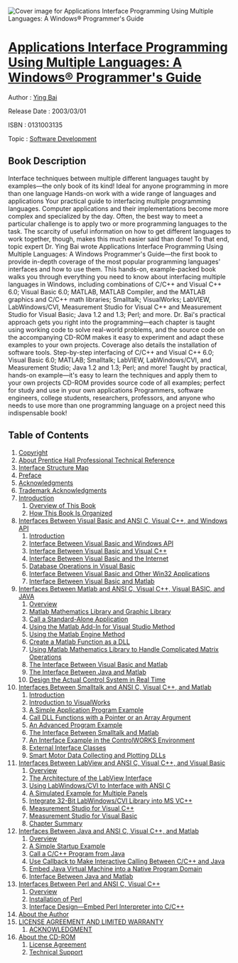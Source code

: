 ![Cover image for Applications Interface Programming Using Multiple Languages: A Windows® Programmer&#39;s Guide](https://imgdetail.ebookreading.net/cover/cover/software_development/EB0131003135.jpg)

[Applications Interface Programming Using Multiple Languages: A Windows® Programmer&#39;s Guide](https://ebookreading.net/view/book/Applications+Interface+Programming+Using+Multiple+Languages%3A+A+Windows%C2%AE+Programmer%26%2339%3Bs+Guide-EB0131003135_1.html "Applications Interface Programming Using Multiple Languages: A Windows® Programmer&#39;s Guide")
====================================================================================================================

Author : [Ying Bai](https://ebookreading.net/search/author/Ying+Bai)

Release Date : 2003/03/01

ISBN : 0131003135

Topic : [Software Development](https://ebookreading.net/search/category/software-development)

Book Description
-----------------

Interface techniques between multiple different languages taught by examples—the only book of its kind!
Ideal for anyone programming in more than one language
Hands-on work with a wide range of languages and applications
Your practical guide to interfacing multiple programming languages.
Computer applications and their implementations become more complex and specialized by the day. Often, the best way to meet a particular challenge is to apply two or more programming languages to the task. The scarcity of useful information on how to get different languages to work together, though, makes this much easier said than done! To that end, topic expert Dr. Ying Bai wrote Applications Interface Programming Using Multiple Languages: A Windows Programmer's Guide—the first book to provide in-depth coverage of the most popular programming languages' interfaces and how to use them.
This hands-on, example-packed book walks you through everything you need to know about interfacing multiple languages in Windows, including combinations of C/C++ and Visual C++ 6.0; Visual Basic 6.0; MATLAB, MATLAB Compiler, and the MATLAB graphics and C/C++ math libraries; Smalltalk; VisualWorks; LabVIEW, LabWindows/CVI, Measurement Studio for Visual C++ and Measurement Studio for Visual Basic; Java 1.2 and 1.3; Perl; and more. Dr. Bai's practical approach gets you right into the programming—each chapter is taught using working code to solve real-world problems, and the source code on the accompanying CD-ROM makes it easy to experiment and adapt these examples to your own projects. Coverage also details the installation of software tools.
Step-by-step interfacing of C/C++ and Visual C++ 6.0; Visual Basic 6.0; MATLAB; Smalltalk; LabVIEW, LabWindows/CVI, and Measurement Studio; Java 1.2 and 1.3; Perl; and more!
Taught by practical, hands-on example—it's easy to learn the techniques and apply them to your own projects
CD-ROM provides source code of all examples; perfect for study and use in your own applications
Programmers, software engineers, college students, researchers, professors, and anyone who needs to use more than one programming language on a project need this indispensable book!
              
Table of Contents
-----------------

1. [Copyright](https://ebookreading.net/view/book/Applications+Interface+Programming+Using+Multiple+Languages%3A+A+Windows%C2%AE+Programmer%26%2339%3Bs+Guide-EB0131003135_1.html)
1. [About Prentice Hall Professional Technical Reference](https://ebookreading.net/view/book/Applications+Interface+Programming+Using+Multiple+Languages%3A+A+Windows%C2%AE+Programmer%26%2339%3Bs+Guide-EB0131003135_2.html)
1. [Interface Structure Map](https://ebookreading.net/view/book/Applications+Interface+Programming+Using+Multiple+Languages%3A+A+Windows%C2%AE+Programmer%26%2339%3Bs+Guide-EB0131003135_3.html)
1. [Preface](https://ebookreading.net/view/book/Applications+Interface+Programming+Using+Multiple+Languages%3A+A+Windows%C2%AE+Programmer%26%2339%3Bs+Guide-EB0131003135_4.html)
1. [Acknowledgments](https://ebookreading.net/view/book/Applications+Interface+Programming+Using+Multiple+Languages%3A+A+Windows%C2%AE+Programmer%26%2339%3Bs+Guide-EB0131003135_5.html)
1. [Trademark Acknowledgments](https://ebookreading.net/view/book/Applications+Interface+Programming+Using+Multiple+Languages%3A+A+Windows%C2%AE+Programmer%26%2339%3Bs+Guide-EB0131003135_6.html)
1. [Introduction](https://ebookreading.net/view/book/Applications+Interface+Programming+Using+Multiple+Languages%3A+A+Windows%C2%AE+Programmer%26%2339%3Bs+Guide-EB0131003135_7.html)
    1. [Overview of This Book](https://ebookreading.net/view/book/Applications+Interface+Programming+Using+Multiple+Languages%3A+A+Windows%C2%AE+Programmer%26%2339%3Bs+Guide-EB0131003135_8.html)
    1. [How This Book Is Organized](https://ebookreading.net/view/book/Applications+Interface+Programming+Using+Multiple+Languages%3A+A+Windows%C2%AE+Programmer%26%2339%3Bs+Guide-EB0131003135_9.html)
1. [Interfaces Between Visual Basic and ANSI C, Visual C++, and Windows API](https://ebookreading.net/view/book/Applications+Interface+Programming+Using+Multiple+Languages%3A+A+Windows%C2%AE+Programmer%26%2339%3Bs+Guide-EB0131003135_10.html)
    1. [Introduction](https://ebookreading.net/view/book/Applications+Interface+Programming+Using+Multiple+Languages%3A+A+Windows%C2%AE+Programmer%26%2339%3Bs+Guide-EB0131003135_11.html)
    1. [Interface Between Visual Basic and Windows API](https://ebookreading.net/view/book/Applications+Interface+Programming+Using+Multiple+Languages%3A+A+Windows%C2%AE+Programmer%26%2339%3Bs+Guide-EB0131003135_12.html)
    1. [Interface Between Visual Basic and Visual C++](https://ebookreading.net/view/book/Applications+Interface+Programming+Using+Multiple+Languages%3A+A+Windows%C2%AE+Programmer%26%2339%3Bs+Guide-EB0131003135_13.html)
    1. [Interface Between Visual Basic and the Internet](https://ebookreading.net/view/book/Applications+Interface+Programming+Using+Multiple+Languages%3A+A+Windows%C2%AE+Programmer%26%2339%3Bs+Guide-EB0131003135_14.html)
    1. [Database Operations in Visual Basic](https://ebookreading.net/view/book/Applications+Interface+Programming+Using+Multiple+Languages%3A+A+Windows%C2%AE+Programmer%26%2339%3Bs+Guide-EB0131003135_15.html)
    1. [Interface Between Visual Basic and Other Win32 Applications](https://ebookreading.net/view/book/Applications+Interface+Programming+Using+Multiple+Languages%3A+A+Windows%C2%AE+Programmer%26%2339%3Bs+Guide-EB0131003135_16.html)
    1. [Interface Between Visual Basic and Matlab](https://ebookreading.net/view/book/Applications+Interface+Programming+Using+Multiple+Languages%3A+A+Windows%C2%AE+Programmer%26%2339%3Bs+Guide-EB0131003135_17.html)
1. [Interfaces Between Matlab and ANSI C, Visual C++, Visual BASIC, and JAVA](https://ebookreading.net/view/book/Applications+Interface+Programming+Using+Multiple+Languages%3A+A+Windows%C2%AE+Programmer%26%2339%3Bs+Guide-EB0131003135_18.html)
    1. [Overview](https://ebookreading.net/view/book/Applications+Interface+Programming+Using+Multiple+Languages%3A+A+Windows%C2%AE+Programmer%26%2339%3Bs+Guide-EB0131003135_19.html)
    1. [Matlab Mathematics Library and Graphic Library](https://ebookreading.net/view/book/Applications+Interface+Programming+Using+Multiple+Languages%3A+A+Windows%C2%AE+Programmer%26%2339%3Bs+Guide-EB0131003135_20.html)
    1. [Call a Standard-Alone Application](https://ebookreading.net/view/book/Applications+Interface+Programming+Using+Multiple+Languages%3A+A+Windows%C2%AE+Programmer%26%2339%3Bs+Guide-EB0131003135_21.html)
    1. [Using the Matlab Add-In for Visual Studio Method](https://ebookreading.net/view/book/Applications+Interface+Programming+Using+Multiple+Languages%3A+A+Windows%C2%AE+Programmer%26%2339%3Bs+Guide-EB0131003135_22.html)
    1. [Using the Matlab Engine Method](https://ebookreading.net/view/book/Applications+Interface+Programming+Using+Multiple+Languages%3A+A+Windows%C2%AE+Programmer%26%2339%3Bs+Guide-EB0131003135_23.html)
    1. [Create a Matlab Function as a DLL](https://ebookreading.net/view/book/Applications+Interface+Programming+Using+Multiple+Languages%3A+A+Windows%C2%AE+Programmer%26%2339%3Bs+Guide-EB0131003135_24.html)
    1. [Using Matlab Mathematics Library to Handle Complicated Matrix Operations](https://ebookreading.net/view/book/Applications+Interface+Programming+Using+Multiple+Languages%3A+A+Windows%C2%AE+Programmer%26%2339%3Bs+Guide-EB0131003135_25.html)
    1. [The Interface Between Visual Basic and Matlab](https://ebookreading.net/view/book/Applications+Interface+Programming+Using+Multiple+Languages%3A+A+Windows%C2%AE+Programmer%26%2339%3Bs+Guide-EB0131003135_26.html)
    1. [The Interface Between Java and Matlab](https://ebookreading.net/view/book/Applications+Interface+Programming+Using+Multiple+Languages%3A+A+Windows%C2%AE+Programmer%26%2339%3Bs+Guide-EB0131003135_27.html)
    1. [Design the Actual Control System in Real Time](https://ebookreading.net/view/book/Applications+Interface+Programming+Using+Multiple+Languages%3A+A+Windows%C2%AE+Programmer%26%2339%3Bs+Guide-EB0131003135_28.html)
1. [Interfaces Between Smalltalk and ANSI C, Visual C++, and Matlab](https://ebookreading.net/view/book/Applications+Interface+Programming+Using+Multiple+Languages%3A+A+Windows%C2%AE+Programmer%26%2339%3Bs+Guide-EB0131003135_29.html)
    1. [Introduction](https://ebookreading.net/view/book/Applications+Interface+Programming+Using+Multiple+Languages%3A+A+Windows%C2%AE+Programmer%26%2339%3Bs+Guide-EB0131003135_30.html)
    1. [Introduction to VisualWorks](https://ebookreading.net/view/book/Applications+Interface+Programming+Using+Multiple+Languages%3A+A+Windows%C2%AE+Programmer%26%2339%3Bs+Guide-EB0131003135_31.html)
    1. [A Simple Application Program Example](https://ebookreading.net/view/book/Applications+Interface+Programming+Using+Multiple+Languages%3A+A+Windows%C2%AE+Programmer%26%2339%3Bs+Guide-EB0131003135_32.html)
    1. [Call DLL Functions with a Pointer or an Array Argument](https://ebookreading.net/view/book/Applications+Interface+Programming+Using+Multiple+Languages%3A+A+Windows%C2%AE+Programmer%26%2339%3Bs+Guide-EB0131003135_33.html)
    1. [An Advanced Program Example](https://ebookreading.net/view/book/Applications+Interface+Programming+Using+Multiple+Languages%3A+A+Windows%C2%AE+Programmer%26%2339%3Bs+Guide-EB0131003135_34.html)
    1. [The Interface Between Smalltalk and Matlab](https://ebookreading.net/view/book/Applications+Interface+Programming+Using+Multiple+Languages%3A+A+Windows%C2%AE+Programmer%26%2339%3Bs+Guide-EB0131003135_35.html)
    1. [An Interface Example in the ControlWORKS Environment](https://ebookreading.net/view/book/Applications+Interface+Programming+Using+Multiple+Languages%3A+A+Windows%C2%AE+Programmer%26%2339%3Bs+Guide-EB0131003135_36.html)
    1. [External Interface Classes](https://ebookreading.net/view/book/Applications+Interface+Programming+Using+Multiple+Languages%3A+A+Windows%C2%AE+Programmer%26%2339%3Bs+Guide-EB0131003135_37.html)
    1. [Smart Motor Data Collecting and Plotting DLLs](https://ebookreading.net/view/book/Applications+Interface+Programming+Using+Multiple+Languages%3A+A+Windows%C2%AE+Programmer%26%2339%3Bs+Guide-EB0131003135_38.html)
1. [Interfaces Between LabView and ANSI C, Visual C++, and Visual Basic](https://ebookreading.net/view/book/Applications+Interface+Programming+Using+Multiple+Languages%3A+A+Windows%C2%AE+Programmer%26%2339%3Bs+Guide-EB0131003135_39.html)
    1. [Overview](https://ebookreading.net/view/book/Applications+Interface+Programming+Using+Multiple+Languages%3A+A+Windows%C2%AE+Programmer%26%2339%3Bs+Guide-EB0131003135_40.html)
    1. [The Architecture of the LabView Interface](https://ebookreading.net/view/book/Applications+Interface+Programming+Using+Multiple+Languages%3A+A+Windows%C2%AE+Programmer%26%2339%3Bs+Guide-EB0131003135_41.html)
    1. [Using LabWindows/CVI to Interface with ANSI C](https://ebookreading.net/view/book/Applications+Interface+Programming+Using+Multiple+Languages%3A+A+Windows%C2%AE+Programmer%26%2339%3Bs+Guide-EB0131003135_42.html)
    1. [A Simulated Example for Multiple Panels](https://ebookreading.net/view/book/Applications+Interface+Programming+Using+Multiple+Languages%3A+A+Windows%C2%AE+Programmer%26%2339%3Bs+Guide-EB0131003135_43.html)
    1. [Integrate 32-Bit LabWindows/CVI Library into MS VC++](https://ebookreading.net/view/book/Applications+Interface+Programming+Using+Multiple+Languages%3A+A+Windows%C2%AE+Programmer%26%2339%3Bs+Guide-EB0131003135_44.html)
    1. [Measurement Studio for Visual C++](https://ebookreading.net/view/book/Applications+Interface+Programming+Using+Multiple+Languages%3A+A+Windows%C2%AE+Programmer%26%2339%3Bs+Guide-EB0131003135_45.html)
    1. [Measurement Studio for Visual Basic](https://ebookreading.net/view/book/Applications+Interface+Programming+Using+Multiple+Languages%3A+A+Windows%C2%AE+Programmer%26%2339%3Bs+Guide-EB0131003135_46.html)
    1. [Chapter Summary](https://ebookreading.net/view/book/Applications+Interface+Programming+Using+Multiple+Languages%3A+A+Windows%C2%AE+Programmer%26%2339%3Bs+Guide-EB0131003135_47.html)
1. [Interfaces Between Java and ANSI C, Visual C++, and Matlab](https://ebookreading.net/view/book/Applications+Interface+Programming+Using+Multiple+Languages%3A+A+Windows%C2%AE+Programmer%26%2339%3Bs+Guide-EB0131003135_48.html)
    1. [Overview](https://ebookreading.net/view/book/Applications+Interface+Programming+Using+Multiple+Languages%3A+A+Windows%C2%AE+Programmer%26%2339%3Bs+Guide-EB0131003135_49.html)
    1. [A Simple Startup Example](https://ebookreading.net/view/book/Applications+Interface+Programming+Using+Multiple+Languages%3A+A+Windows%C2%AE+Programmer%26%2339%3Bs+Guide-EB0131003135_50.html)
    1. [Call a C/C++ Program from Java](https://ebookreading.net/view/book/Applications+Interface+Programming+Using+Multiple+Languages%3A+A+Windows%C2%AE+Programmer%26%2339%3Bs+Guide-EB0131003135_51.html)
    1. [Use Callback to Make Interactive Calling Between C/C++ and Java](https://ebookreading.net/view/book/Applications+Interface+Programming+Using+Multiple+Languages%3A+A+Windows%C2%AE+Programmer%26%2339%3Bs+Guide-EB0131003135_52.html)
    1. [Embed Java Virtual Machine into a Native Program Domain](https://ebookreading.net/view/book/Applications+Interface+Programming+Using+Multiple+Languages%3A+A+Windows%C2%AE+Programmer%26%2339%3Bs+Guide-EB0131003135_53.html)
    1. [Interface Between Java and Matlab](https://ebookreading.net/view/book/Applications+Interface+Programming+Using+Multiple+Languages%3A+A+Windows%C2%AE+Programmer%26%2339%3Bs+Guide-EB0131003135_54.html)
1. [Interfaces Between Perl and ANSI C, Visual C++](https://ebookreading.net/view/book/Applications+Interface+Programming+Using+Multiple+Languages%3A+A+Windows%C2%AE+Programmer%26%2339%3Bs+Guide-EB0131003135_55.html)
    1. [Overview](https://ebookreading.net/view/book/Applications+Interface+Programming+Using+Multiple+Languages%3A+A+Windows%C2%AE+Programmer%26%2339%3Bs+Guide-EB0131003135_56.html)
    1. [Installation of Perl](https://ebookreading.net/view/book/Applications+Interface+Programming+Using+Multiple+Languages%3A+A+Windows%C2%AE+Programmer%26%2339%3Bs+Guide-EB0131003135_57.html)
    1. [Interface Design—Embed Perl Interpreter into C/C++](https://ebookreading.net/view/book/Applications+Interface+Programming+Using+Multiple+Languages%3A+A+Windows%C2%AE+Programmer%26%2339%3Bs+Guide-EB0131003135_58.html)
1. [About the Author](https://ebookreading.net/view/book/Applications+Interface+Programming+Using+Multiple+Languages%3A+A+Windows%C2%AE+Programmer%26%2339%3Bs+Guide-EB0131003135_59.html)
1. [LICENSE AGREEMENT AND LIMITED WARRANTY](https://ebookreading.net/view/book/Applications+Interface+Programming+Using+Multiple+Languages%3A+A+Windows%C2%AE+Programmer%26%2339%3Bs+Guide-EB0131003135_60.html)
    1. [ACKNOWLEDGMENT](https://ebookreading.net/view/book/Applications+Interface+Programming+Using+Multiple+Languages%3A+A+Windows%C2%AE+Programmer%26%2339%3Bs+Guide-EB0131003135_61.html)
1. [About the CD-ROM](https://ebookreading.net/view/book/Applications+Interface+Programming+Using+Multiple+Languages%3A+A+Windows%C2%AE+Programmer%26%2339%3Bs+Guide-EB0131003135_62.html)
    1. [License Agreement](https://ebookreading.net/view/book/Applications+Interface+Programming+Using+Multiple+Languages%3A+A+Windows%C2%AE+Programmer%26%2339%3Bs+Guide-EB0131003135_63.html)
    1. [Technical Support](https://ebookreading.net/view/book/Applications+Interface+Programming+Using+Multiple+Languages%3A+A+Windows%C2%AE+Programmer%26%2339%3Bs+Guide-EB0131003135_64.html)

